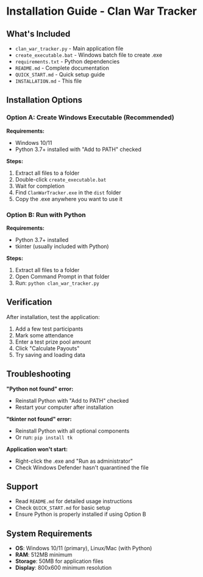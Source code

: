 # Installation Guide - Clan War Tracker

## What's Included

- `clan_war_tracker.py` - Main application file
- `create_executable.bat` - Windows batch file to create .exe
- `requirements.txt` - Python dependencies
- `README.md` - Complete documentation
- `QUICK_START.md` - Quick setup guide
- `INSTALLATION.md` - This file

## Installation Options

### Option A: Create Windows Executable (Recommended)

**Requirements:**
- Windows 10/11
- Python 3.7+ installed with "Add to PATH" checked

**Steps:**
1. Extract all files to a folder
2. Double-click `create_executable.bat`
3. Wait for completion
4. Find `ClanWarTracker.exe` in the `dist` folder
5. Copy the .exe anywhere you want to use it

### Option B: Run with Python

**Requirements:**
- Python 3.7+ installed
- tkinter (usually included with Python)

**Steps:**
1. Extract all files to a folder
2. Open Command Prompt in that folder
3. Run: `python clan_war_tracker.py`

## Verification

After installation, test the application:
1. Add a few test participants
2. Mark some attendance
3. Enter a test prize pool amount
4. Click "Calculate Payouts"
5. Try saving and loading data

## Troubleshooting

**"Python not found" error:**
- Reinstall Python with "Add to PATH" checked
- Restart your computer after installation

**"tkinter not found" error:**
- Reinstall Python with all optional components
- Or run: `pip install tk`

**Application won't start:**
- Right-click the .exe and "Run as administrator"
- Check Windows Defender hasn't quarantined the file

## Support

- Read `README.md` for detailed usage instructions
- Check `QUICK_START.md` for basic setup
- Ensure Python is properly installed if using Option B

## System Requirements

- **OS**: Windows 10/11 (primary), Linux/Mac (with Python)
- **RAM**: 512MB minimum
- **Storage**: 50MB for application files
- **Display**: 800x600 minimum resolution

